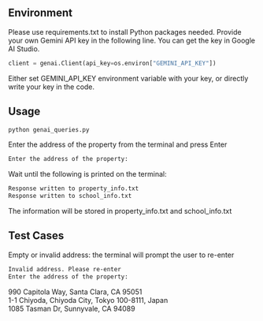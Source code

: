 ## Environment

Please use requirements.txt to install Python packages needed.
Provide your own Gemini API key in the following line. You can get the key in Google AI Studio.
```python
client = genai.Client(api_key=os.environ["GEMINI_API_KEY"])
```
Either set GEMINI_API_KEY environment variable with your key, or directly write your key in the code.

## Usage
```bash
python genai_queries.py
```
Enter the address of the property from the terminal and press Enter
```bash
Enter the address of the property: 
```
Wait until the following is printed on the terminal:
```bash
Response written to property_info.txt
Response written to school_info.txt
```
The information will be stored in property_info.txt and school_info.txt

## Test Cases
Empty or invalid address: the terminal will prompt the user to re-enter
```bash
Invalid address. Please re-enter
Enter the address of the property: 
```
990 Capitola Way, Santa Clara, CA 95051\
1-1 Chiyoda, Chiyoda City, Tokyo 100-8111, Japan\
1085 Tasman Dr, Sunnyvale, CA 94089
